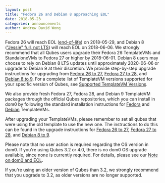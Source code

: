 ```yaml
---
layout: post
title: "Fedora 26 and Debian 8 approaching EOL"
date: 2018-05-23
categories: announcements
author: Andrew David Wong
---
```


Fedora 26 will reach EOL ([end-of-life]) on 2018-05-29, and Debian 8
(["Jessie" full, not LTS][debian-releases]) will reach EOL on
2018-06-06. We strongly recommend that all Qubes users upgrade their
Fedora 26 TemplateVMs and StandaloneVMs to Fedora 27 or higher by
2018-06-01. Debian 8 users may choose to rely on Debian 8 LTS updates
until approximately 2020-06-06 or upgrade to Debian 9 at their
discretion. We provide step-by-step upgrade instructions for upgrading
from [Fedora 26 to 27], [Fedora 27 to 28], and [Debian 8 to 9]. For a
complete list of TemplateVM versions supported for your specific version
of Qubes, see [Supported TemplateVM Versions].

We also provide fresh Fedora 27, Fedora 28, and Debian 9 TemplateVM
packages through the official Qubes repositories, which you can install
in dom0 by following the standard installation instructions for [Fedora]
and [Debian] TemplateVMs.

After upgrading your TemplateVMs, please remember to set all qubes that
were using the old template to use the new one. The instructions to do
this can be found in the upgrade instructions for [Fedora 26 to 27],
[Fedora 27 to 28], and [Debian 8 to 9].

Please note that no user action is required regarding the OS version in
dom0. If you're using Qubes 3.2 or 4.0, there is no dom0 OS upgrade
available, since none is currently required. For details, please see our
[Note on dom0 and EOL].

If you're using an older version of Qubes than 3.2, we strongly
recommend that you upgrade to 3.2, as older versions are no longer
supported.


[end-of-life]: https://fedoraproject.org/wiki/Fedora_Release_Life_Cycle#Maintenance_Schedule
[debian-releases]: https://wiki.debian.org/DebianReleases
[Fedora 26 to 27]: /doc/template/fedora/upgrade-26-to-27/
[Fedora 27 to 28]: /doc/template/fedora/upgrade-27-to-28/
[Debian 8 to 9]: /doc/template/debian/upgrade-8-to-9/
[Supported TemplateVM Versions]: /doc/supported-releases/#templates
[Fedora]: /doc/templates/fedora/#installing
[Debian]: /doc/templates/debian/#installing
[Note on dom0 and EOL]: /doc/supported-releases/#note-on-dom0-and-eol

